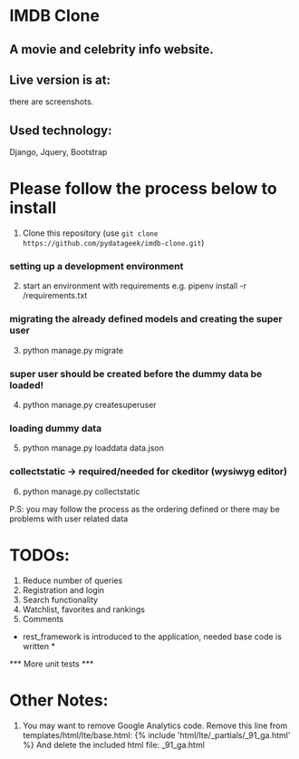 # IMDB Clone
## A movie and celebrity info website.
## Live version is at: 

there are screenshots.

## Used technology:
Django, Jquery, Bootstrap

# Please follow the process below to install

1. Clone this repository (use `git clone https://github.com/pydatageek/imdb-clone.git`)

### setting up a development environment
2. start an environment with requirements
   e.g. pipenv install -r <project-folder>/requirements.txt

### migrating the already defined models and creating the super user
3. python manage.py migrate

### super user should be created before the dummy data be loaded!
4. python manage.py createsuperuser

### loading dummy data
5. python manage.py loaddata data.json

### collectstatic -> required/needed for ckeditor (wysiwyg editor) 
6. python manage.py collectstatic

P.S: you may follow the process as the ordering defined or there may be problems with user related data

# TODOs:
1. Reduce number of queries
2. Registration and login
3. Search functionality
4. Watchlist, favorites and rankings
5. Comments

* rest_framework is introduced to the application, needed base code is written *

*** More unit tests ***

# Other Notes:
1. You may want to remove Google Analytics code.
    Remove this line from templates/html/lte/base.html:
      {% include 'html/lte/_partials/_91_ga.html' %}
    And delete the included html file:
      _91_ga.html